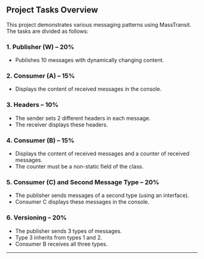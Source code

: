 ## Project Tasks Overview

This project demonstrates various messaging patterns using MassTransit. The tasks are divided as follows:

### 1. Publisher (W) – 20%
- Publishes 10 messages with dynamically changing content.

### 2. Consumer (A) – 15%
- Displays the content of received messages in the console.

### 3. Headers – 10%
- The sender sets 2 different headers in each message.
- The receiver displays these headers.

### 4. Consumer (B) – 15%
- Displays the content of received messages and a counter of received messages.
- The counter must be a non-static field of the class.

### 5. Consumer (C) and Second Message Type – 20%
- The publisher sends messages of a second type (using an interface).
- Consumer C displays these messages in the console.

### 6. Versioning – 20%
- The publisher sends 3 types of messages.
- Type 3 inherits from types 1 and 2.
- Consumer B receives all three types.

---
